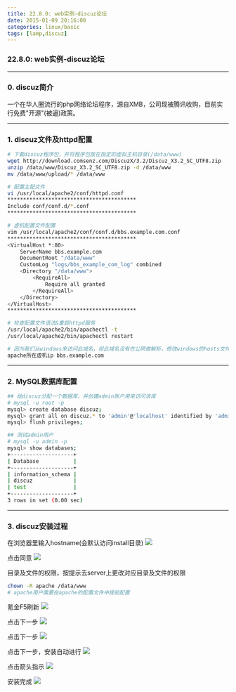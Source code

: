 ```yaml
---
title: 22.8.0: web实例-discuz论坛
date: 2015-01-09 20:16:00
categories: linux/basic
tags: [lamp,discuz]
---
```

### 22.8.0: web实例-discuz论坛

---

### 0. discuz简介
一个在华人圈流行的php网络论坛程序，源自XMB，公司现被腾讯收购，目前实行免费"开源"(被逼)政策。

---

### 1. discuz文件及httpd配置
``` bash
# 下载discuz程序包，并将程序包放在指定的虚拟主机目录(/data/www)
wget http://download.comsenz.com/DiscuzX/3.2/Discuz_X3.2_SC_UTF8.zip
unzip /data/www/Discuz_X3.2_SC_UTF8.zip -d /data/www
mv /data/www/upload/* /data/www

# 配置主配文件
vi /usr/local/apache2/conf/httpd.conf
*****************************************
Include conf/conf.d/*.conf
*****************************************

# 虚机配置文件配置
vim /usr/local/apache2/conf/conf.d/bbs.example.com.conf
*****************************************
<VirtualHost *:80>
    ServerName bbs.example.com
    DocumentRoot "/data/www"
    CustomLog "logs/bbs_example_com_log" combined
    <Directory "/data/www">
        <RequireAll>
            Require all granted
        </RequireAll>
    </Directory>
</VirtualHost>
*****************************************

# 检查配置文件语法&重启httpd服务
/usr/local/apache2/bin/apachectl -t
/usr/local/apache2/bin/apachectl restart

# 因为我们从windows来访问此域名，但此域名没有在公网做解析，修改windows的hosts文件手工解析
apache所在虚机ip bbs.example.com
```

---

### 2. MySQL数据库配置
``` bash
## 给discuz分配一个数据库，并创建admin账户用来访问该库
# mysql -u root -p
mysql> create database discuz;
mysql> grant all on discuz.* to 'admin'@'localhost' identified by 'admin';
mysql> flush privileges;

## 测试admin用户
# mysql -u admin -p
mysql> show databases;
+--------------------+
| Database           |
+--------------------+
| information_schema |
| discuz             |
| test               |
+--------------------+
3 rows in set (0.00 sec)
```

---

### 3. discuz安装过程
在浏览器里输入hostname(会默认访问install目录)
![](/static/images/docs/linux/basiclinux-basic-22.8-01.png)

点击同意
![](/static/images/docs/linux/basiclinux-basic-22.8-02.png)

目录及文件的权限，按提示去server上更改对应目录及文件的权限
``` bash
chown -R apache /data/www
# apache用户需要在apache的配置文件中提前配置
```
氪金F5刷新
![](/static/images/docs/linux/basiclinux-basic-22.8-03.png)

点击下一步
![](/static/images/docs/linux/basiclinux-basic-22.8-04.png)

点击下一步
![](/static/images/docs/linux/basiclinux-basic-22.8-05.png)

点击下一步，安装自动进行
![](/static/images/docs/linux/basiclinux-basic-22.8-06.png)

点击箭头指示
![](/static/images/docs/linux/basiclinux-basic-22.8-07.png)

安装完成
![](/static/images/docs/linux/basiclinux-basic-22.8-08.png)
